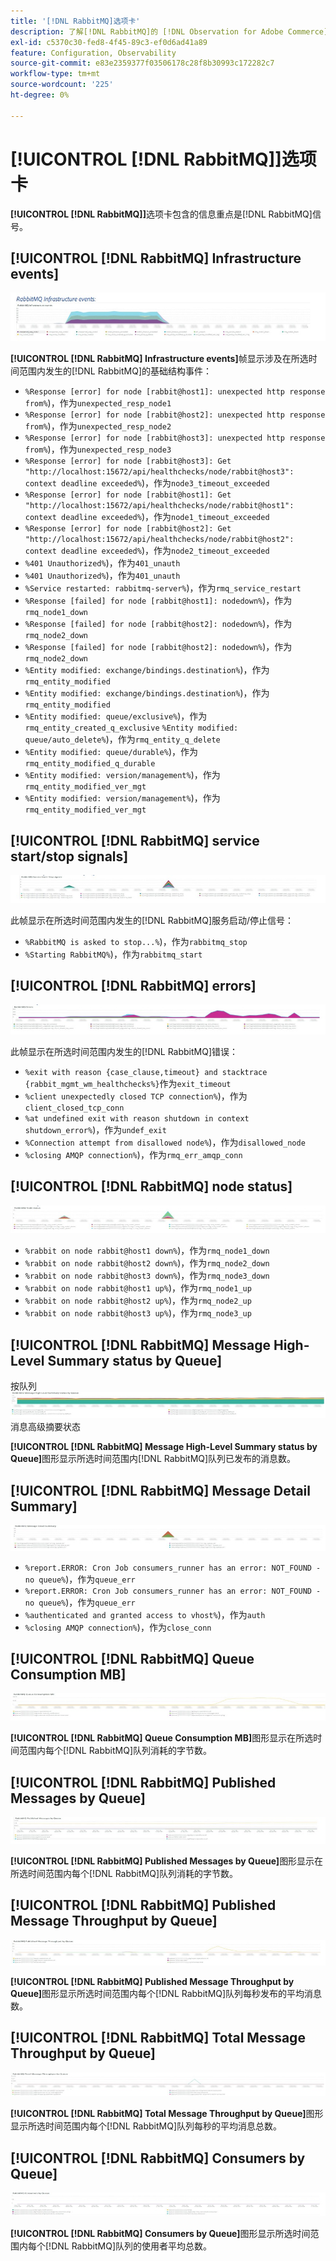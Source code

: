 ```yaml
---
title: '[!DNL RabbitMQ]选项卡'
description: 了解[!DNL RabbitMQ]的 [!DNL Observation for Adobe Commerce]选项卡。
exl-id: c5370c30-fed8-4f45-89c3-ef0d6ad41a89
feature: Configuration, Observability
source-git-commit: e83e2359377f03506178c28f8b30993c172282c7
workflow-type: tm+mt
source-wordcount: '225'
ht-degree: 0%

---
```


# [!UICONTROL [!DNL RabbitMQ]]选项卡

**[!UICONTROL [!DNL RabbitMQ]]**&#x200B;选项卡包含的信息重点是[!DNL RabbitMQ]信号。

## [!UICONTROL [!DNL RabbitMQ] Infrastructure events]

![[!DNL RabbitMQ]基础架构事件](../../assets/tools/observation-for-adobe-commerce/rabbitmq-tab-1.jpeg)

**[!UICONTROL [!DNL RabbitMQ] Infrastructure events]**&#x200B;帧显示涉及在所选时间范围内发生的[!DNL RabbitMQ]的基础结构事件：

* `%Response [error] for node [rabbit@host1]: unexpected http response from%`)，作为`unexpected_resp_node1`
* `%Response [error] for node [rabbit@host2]: unexpected http response from%`)，作为`unexpected_resp_node2`
* `%Response [error] for node [rabbit@host3]: unexpected http response from%`)，作为`unexpected_resp_node3`
* `%Response [error] for node [rabbit@host3]: Get "http://localhost:15672/api/healthchecks/node/rabbit@host3": context deadline exceeded%`)，作为`node3_timeout_exceeded`
* `%Response [error] for node [rabbit@host1]: Get "http://localhost:15672/api/healthchecks/node/rabbit@host1": context deadline exceeded%`)，作为`node1_timeout_exceeded`
* `%Response [error] for node [rabbit@host2]: Get "http://localhost:15672/api/healthchecks/node/rabbit@host2": context deadline exceeded%`)，作为`node2_timeout_exceeded`
* `%401 Unauthorized%`)，作为`401_unauth`
* `%401 Unauthorized%`)，作为`401_unauth`
* `%Service restarted: rabbitmq-server%`)，作为`rmq_service_restart`
* `%Response [failed] for node [rabbit@host1]: nodedown%`)，作为`rmq_node1_down`
* `%Response [failed] for node [rabbit@host2]: nodedown%`)，作为`rmq_node2_down`
* `%Response [failed] for node [rabbit@host2]: nodedown%`)，作为`rmq_node2_down`
* `%Entity modified: exchange/bindings.destination%`)，作为`rmq_entity_modified`
* `%Entity modified: exchange/bindings.destination%`)，作为`rmq_entity_modified`
* `%Entity modified: queue/exclusive%`)，作为`rmq_entity_created_q_exclusive` `%Entity modified: queue/auto_delete%`)，作为`rmq_entity_q_delete`
* `%Entity modified: queue/durable%`)，作为`rmq_entity_modified_q_durable`
* `%Entity modified: version/management%`)，作为`rmq_entity_modified_ver_mgt`
* `%Entity modified: version/management%`)，作为`rmq_entity_modified_ver_mgt`

## [!UICONTROL [!DNL RabbitMQ] service start/stop signals]

![[!DNL RabbitMQ]服务启动/停止信号](../../assets/tools/observation-for-adobe-commerce/rabbitmq-tab-2.jpeg)

此帧显示在所选时间范围内发生的[!DNL RabbitMQ]服务启动/停止信号：

* `%RabbitMQ is asked to stop...%`)，作为`rabbitmq_stop`
* `%Starting RabbitMQ%`)，作为`rabbitmq_start`

## [!UICONTROL [!DNL RabbitMQ] errors]

![[!DNL RabbitMQ]个错误](../../assets/tools/observation-for-adobe-commerce/rabbitmq-tab-3.jpeg)

此帧显示在所选时间范围内发生的[!DNL RabbitMQ]错误：

* `%exit with reason {case_clause,timeout} and stacktrace {rabbit_mgmt_wm_healthchecks%}`作为`exit_timeout`
* `%client unexpectedly closed TCP connection%`)，作为`client_closed_tcp_conn`
* `%at undefined exit with reason shutdown in context shutdown_error%`)，作为`undef_exit`
* `%Connection attempt from disallowed node%`)，作为`disallowed_node`
* `%closing AMQP connection%`)，作为`rmq_err_amqp_conn`

## [!UICONTROL [!DNL RabbitMQ] node status]

![[!DNL RabbitMQ]节点状态](../../assets/tools/observation-for-adobe-commerce/rabbitmq-tab-4.jpeg)

* `%rabbit on node rabbit@host1 down%`)，作为`rmq_node1_down`
* `%rabbit on node rabbit@host2 down%`)，作为`rmq_node2_down`
* `%rabbit on node rabbit@host3 down%`)，作为`rmq_node3_down`
* `%rabbit on node rabbit@host1 up%`)，作为`rmq_node1_up`
* `%rabbit on node rabbit@host2 up%`)，作为`rmq_node2_up`
* `%rabbit on node rabbit@host3 up%`)，作为`rmq_node3_up`

## [!UICONTROL [!DNL RabbitMQ] Message High-Level Summary status by Queue]

按队列![[!DNL RabbitMQ]列出的](../../assets/tools/observation-for-adobe-commerce/rabbitmq-tab-5.jpeg)消息高级摘要状态

**[!UICONTROL [!DNL RabbitMQ] Message High-Level Summary status by Queue]**&#x200B;图形显示所选时间范围内[!DNL RabbitMQ]队列已发布的消息数。

## [!UICONTROL [!DNL RabbitMQ] Message Detail Summary]

![[!DNL RabbitMQ]消息详细信息摘要](../../assets/tools/observation-for-adobe-commerce/rabbitmq-tab-6.jpeg)

* `%report.ERROR: Cron Job consumers_runner has an error: NOT_FOUND - no queue%`)，作为`queue_err`
* `%report.ERROR: Cron Job consumers_runner has an error: NOT_FOUND - no queue%`)，作为`queue_err`
* `%authenticated and granted access to vhost%`)，作为`auth`
* `%closing AMQP connection%`)，作为`close_conn`

## [!UICONTROL [!DNL RabbitMQ] Queue Consumption MB]

![[!DNL RabbitMQ]队列消耗MB](../../assets/tools/observation-for-adobe-commerce/rabbitmq-tab-7.jpeg)

**[!UICONTROL [!DNL RabbitMQ] Queue Consumption MB]**&#x200B;图形显示在所选时间范围内每个[!DNL RabbitMQ]队列消耗的字节数。

## [!UICONTROL [!DNL RabbitMQ] Published Messages by Queue]

![[!DNL RabbitMQ]个已发布邮件（按队列）](../../assets/tools/observation-for-adobe-commerce/rabbitmq-tab-8.jpeg)

**[!UICONTROL [!DNL RabbitMQ] Published Messages by Queue]**&#x200B;图形显示在所选时间范围内每个[!DNL RabbitMQ]队列消耗的字节数。

## [!UICONTROL [!DNL RabbitMQ] Published Message Throughput by Queue]

![[!DNL RabbitMQ]已发布消息吞吐量（按队列）](../../assets/tools/observation-for-adobe-commerce/rabbitmq-tab-9.jpeg)

**[!UICONTROL [!DNL RabbitMQ] Published Message Throughput by Queue]**&#x200B;图形显示所选时间范围内每个[!DNL RabbitMQ]队列每秒发布的平均消息数。

## [!UICONTROL [!DNL RabbitMQ] Total Message Throughput by Queue]

![[!DNL RabbitMQ]总消息吞吐量（按队列）](../../assets/tools/observation-for-adobe-commerce/rabbitmq-tab-10.jpeg)

**[!UICONTROL [!DNL RabbitMQ] Total Message Throughput by Queue]**&#x200B;图形显示所选时间范围内每个[!DNL RabbitMQ]队列每秒的平均消息总数。

## [!UICONTROL [!DNL RabbitMQ] Consumers by Queue]

![[!DNL RabbitMQ]个使用者（按队列）](../../assets/tools/observation-for-adobe-commerce/rabbitmq-tab-11.jpeg)

**[!UICONTROL [!DNL RabbitMQ] Consumers by Queue]**&#x200B;图形显示所选时间范围内每个[!DNL RabbitMQ]队列的使用者平均总数。
